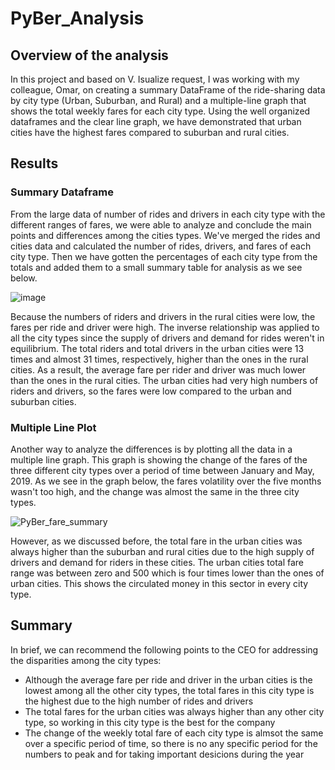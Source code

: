 # PyBer_Analysis

## Overview of the analysis
  In this project and based on V. Isualize request, I was working with my colleague, Omar, on creating a summary DataFrame of the ride-sharing data by city type (Urban, Suburban, and Rural) and a multiple-line graph that shows the total weekly fares for each city type. Using the well organized dataframes and the clear line graph, we have demonstrated that urban cities have the highest fares compared to suburban and rural cities. 
  
## Results
### Summary Dataframe
  From the large data of number of rides and drivers in each city type with the different ranges of fares, we were able to analyze and conclude the main points and differences among the cities types. We've merged the rides and cities data and calculated the number of rides, drivers, and fares of each city type. Then we have gotten the percentages of each city type from the totals and added them to a small summary table for analysis as we see below. 
  
  ![image](https://user-images.githubusercontent.com/80184581/120092629-5704b400-c0e2-11eb-811b-da00c87aae45.png)
  
  Because the numbers of riders and drivers in the rural cities were low, the fares per ride and driver were high. The inverse relationship was applied to all the city types since the supply of drivers and demand for rides weren't in equilibrium. The total riders and total drivers in the urban cities were 13 times and almost 31 times, respectively, higher than the ones in the rural cities. As a result, the average fare per rider and driver was much lower than the ones in the rural cities. The urban cities had very high numbers of riders and drivers, so the fares were low compared to the urban and suburban cities. 
### Multiple Line Plot
  Another way to analyze the differences is by plotting all the data in a multiple line graph. This graph is showing the change of the fares of the three different city types over a period of time between January and May, 2019. As we see in the graph below, the fares volatility over the five months wasn't too high, and the change was almost the same in the three city types. 
  
  ![PyBer_fare_summary](https://user-images.githubusercontent.com/80184581/120092252-7221f480-c0df-11eb-9fc6-8dd431ed8cd9.png)
  
  However, as we discussed before, the total fare in the urban cities was always higher than the suburban and rural cities due to the high supply of drivers and demand for riders in these cities. The urban cities total fare range was between zero and 500 which is four times lower than the ones of urban cities. This shows the circulated money in this sector in every city type. 

## Summary
  In brief, we can recommend the following points to the CEO for addressing the disparities among the city types:
   - Although the average fare per ride and driver in the urban cities is the lowest among all the other city types, the total fares in this city type is the highest due to the high number of rides and drivers
   - The total fares for the urban cities was always higher than any other city type, so working in this city type is the best for the company
   - The change of the weekly total fare of each city type is almsot the same over a specific period of time, so there is no any specific period for the numbers to peak and for taking important desicions during the year
